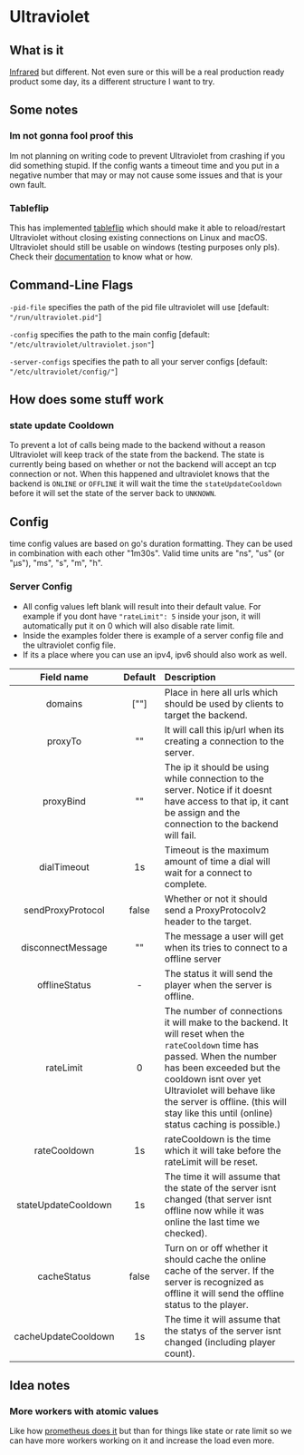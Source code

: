 # Ultraviolet
## What is it
[Infrared](https://github.com/haveachin/infrared) but different. Not even sure or this will be a real production ready product some day, its a different structure I want to try.  


## Some notes
### Im not gonna fool proof this
Im not planning on writing code to prevent Ultraviolet from crashing if you did something stupid. If the config wants a timeout time and you put in a negative number that may or may not cause some issues and that is your own fault. 

### Tableflip
This has implemented [tableflip](https://github.com/cloudflare/tableflip) which should make it able to reload/restart Ultraviolet without closing existing connections on Linux and macOS. Ultraviolet should still be usable on windows (testing purposes only pls). 
Check their [documentation](https://pkg.go.dev/github.com/cloudflare/tableflip) to know what or how. 


## Command-Line Flags

`-pid-file` specifies the path of the pid file ultraviolet will use [default: `"/run/ultraviolet.pid"`]

`-config` specifies the path to the main config [default: `"/etc/ultraviolet/ultraviolet.json"`]

`-server-configs` specifies the path to all your server configs [default: `"/etc/ultraviolet/config/"`]

## How does some stuff work

### state update Cooldown
To prevent a lot of calls being made to the backend without a reason Ultraviolet will keep track of the state from the backend. The state is currently being based on whether or not the backend will accept an tcp connection or not. When this happened and ultraviolet knows that the backend is `ONLINE` or `OFFLINE` it will wait the time the `stateUpdateCooldown` before it will set the state of the server back to `UNKNOWN`. 

## Config

time config values are based on go's duration formatting. They can be used in combination with each other "1m30s". Valid time units are "ns", "us" (or "µs"), "ms", "s", "m", "h". 


### Server Config
- All config values left blank will result into their default value. For example if you dont have `"rateLimit": 5` inside your json, it will automatically put it on 0 which will also disable rate limit.  
- Inside the examples folder there is example of a server config file and the ultraviolet config file. 
- If its a place where you can use an ipv4, ipv6 should also work as well.

|Field name|Default | Description| 
|:---:|:---:|:---|
|domains|\[""\]|Place in here all urls which should be used by clients to target the backend.|
|proxyTo|""|It will call this ip/url when its creating a connection to the server.|
|proxyBind|""|The ip it should be using while connection to the server. Notice if it doesnt have access to that ip, it cant be assign and the connection to the backend will fail.|
|dialTimeout|1s|Timeout is the maximum amount of time a dial will wait for a connect to complete.|
|sendProxyProtocol|false|Whether or not it should send a ProxyProtocolv2 header to the target.|
|disconnectMessage|""|The message a user will get when its tries to connect to a offline server|
|offlineStatus|-|The status it will send the player when the server is offline.|
|rateLimit|0|The number of connections it will make to the backend. It will reset when the `rateCooldown` time has passed. When the number has been exceeded but the cooldown isnt over yet Ultraviolet will behave like the server is offline. (this will stay like this until (online) status caching is possible.) |
|rateCooldown|1s|rateCooldown is the time which it will take before the rateLimit will be reset.|
|stateUpdateCooldown|1s|The time it will assume that the state of the server isnt changed (that server isnt offline now while it was online the last time we checked). |
|cacheStatus|false|Turn on or off whether it should cache the online cache of the server. If the server is recognized as offline it will send the offline status to the player.|
|cacheUpdateCooldown|1s|The time it will assume that the statys of the server isnt changed (including player count). |


## Idea notes
### More workers with atomic values
Like how [prometheus does it](https://github.com/prometheus/client_golang/blob/master/prometheus/gauge.go#L82) but than for things like state or rate limit so we can have more workers working on it and increase the load even more. 

